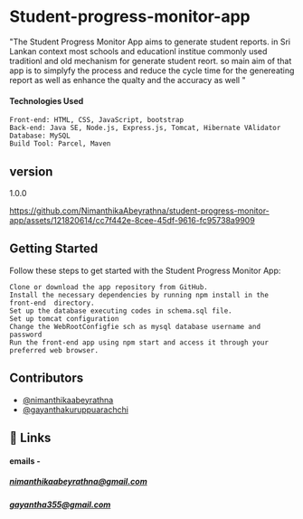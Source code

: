 
# Student-progress-monitor-app

"The Student Progress Monitor App aims to generate student reports. in Sri Lankan context most schools and educationl institue commonly used traditionl and old mechanism for generate student reort. so main aim of that app is to simplyfy the process and reduce the cycle time for the genereating report as well as enhance the qualty and the accuracy as well "

#### Technologies Used

    Front-end: HTML, CSS, JavaScript, bootstrap
    Back-end: Java SE, Node.js, Express.js, Tomcat, Hibernate VAlidator
    Database: MySQL
    Build Tool: Parcel, Maven

## version 
1.0.0


https://github.com/NimanthikaAbeyrathna/student-progress-monitor-app/assets/121820614/cc7f442e-8cee-45df-9616-fc95738a9909

## Getting Started

Follow these steps to get started with the Student Progress Monitor App:

    Clone or download the app repository from GitHub.
    Install the necessary dependencies by running npm install in the front-end  directory.
    Set up the database executing codes in schema.sql file.
    Set up tomcat configuration
    Change the WebRootConfigfie sch as mysql database username and password
    Run the front-end app using npm start and access it through your preferred web browser.

## Contributors

- [@nimanthikaabeyrathna](https://github.com/NimanthikaAbeyrathna)
- [@gayanthakuruppuarachchi](https://github.com/Gayantha250)



## 🔗 Links

#### emails - 
##### nimanthikaabeyrathna@gmail.com
##### gayantha355@gmail.com
